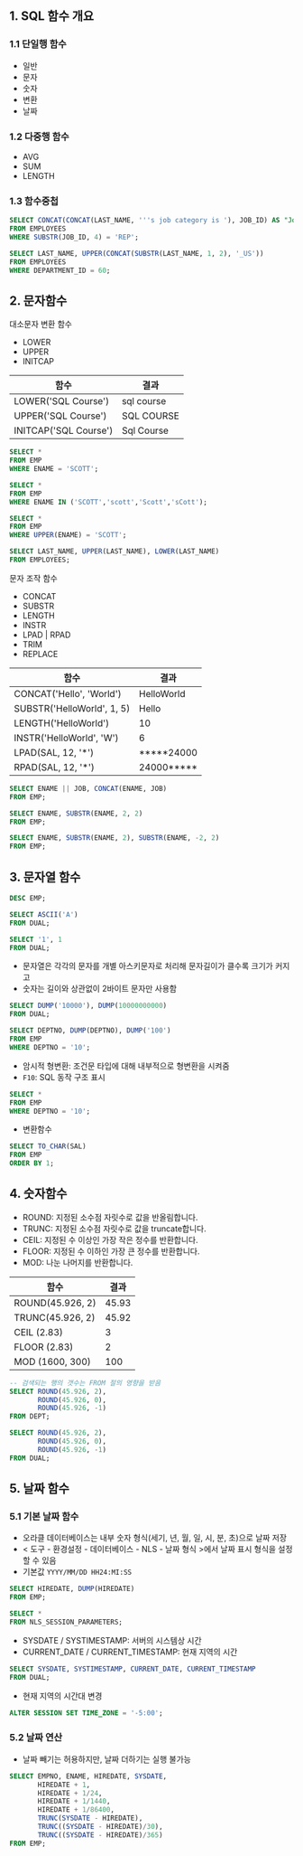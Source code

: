 ## 1. SQL 함수 개요
### 1.1 단일행 함수
* 일반
* 문자
* 숫자
* 변환
* 날짜

### 1.2 다중행 함수
* AVG
* SUM
* LENGTH

### 1.3 함수중첩
```SQL
SELECT CONCAT(CONCAT(LAST_NAME, '''s job category is '), JOB_ID) AS "Job"
FROM EMPLOYEES
WHERE SUBSTR(JOB_ID, 4) = 'REP';

SELECT LAST_NAME, UPPER(CONCAT(SUBSTR(LAST_NAME, 1, 2), '_US'))
FROM EMPLOYEES
WHERE DEPARTMENT_ID = 60;
```

## 2. 문자함수
대소문자 변환 함수
* LOWER
* UPPER
* INITCAP

| 함수 | 결과 |
|---|---|
| LOWER('SQL Course') | sql course |
| UPPER('SQL Course') | SQL COURSE |
| INITCAP('SQL Course')  | Sql Course |

```SQL
SELECT *
FROM EMP
WHERE ENAME = 'SCOTT';

SELECT *
FROM EMP
WHERE ENAME IN ('SCOTT','scott','Scott','sCott');

SELECT *
FROM EMP
WHERE UPPER(ENAME) = 'SCOTT';

SELECT LAST_NAME, UPPER(LAST_NAME), LOWER(LAST_NAME)
FROM EMPLOYEES; 
```

문자 조작 함수
* CONCAT
* SUBSTR
* LENGTH
* INSTR
* LPAD | RPAD
* TRIM
* REPLACE

| 함수 | 결과 |
|---|---|
| CONCAT('Hello', 'World') | HelloWorld |
| SUBSTR('HelloWorld', 1, 5) | Hello |
| LENGTH('HelloWorld') | 10 |
| INSTR('HelloWorld', 'W') | 6 |
| LPAD(SAL, 12, '*') | *****24000 |
| RPAD(SAL, 12, '*') | 24000***** |

```SQL
SELECT ENAME || JOB, CONCAT(ENAME, JOB)
FROM EMP;

SELECT ENAME, SUBSTR(ENAME, 2, 2)
FROM EMP;

SELECT ENAME, SUBSTR(ENAME, 2), SUBSTR(ENAME, -2, 2)
FROM EMP;
```

## 3. 문자열 함수
```SQL
DESC EMP;

SELECT ASCII('A')
FROM DUAL;

SELECT '1', 1
FROM DUAL;
```

* 문자열은 각각의 문자를 개별 아스키문자로 처리해 문자길이가 클수록 크기가 커지고
* 숫자는 길이와 상관없이 2바이트 문자만 사용함
```SQL
SELECT DUMP('10000'), DUMP(10000000000)
FROM DUAL;

SELECT DEPTNO, DUMP(DEPTNO), DUMP('100')
FROM EMP
WHERE DEPTNO = '10';
```

* 암시적 형변환: 조건문 타입에 대해 내부적으로 형변환을 시켜줌
* ```F10```: SQL 동작 구조 표시
```SQL
SELECT *
FROM EMP
WHERE DEPTNO = '10';
```

* 변환함수
```SQL
SELECT TO_CHAR(SAL)
FROM EMP
ORDER BY 1;
```

## 4. 숫자함수
* ROUND: 지정된 소수점 자릿수로 값을 반올림합니다.
* TRUNC: 지정된 소수점 자릿수로 값을 truncate합니다.
* CEIL: 지정된 수 이상인 가장 작은 정수를 반환합니다.
* FLOOR: 지정된 수 이하인 가장 큰 정수를 반환합니다.
* MOD: 나눈 나머지를 반환합니다.

| 함수 | 결과 |
|---|---|
| ROUND(45.926, 2) | 45.93 |
| TRUNC(45.926, 2) | 45.92 |
| CEIL (2.83) | 3 |
| FLOOR (2.83) | 2 |
| MOD (1600, 300) | 100 |

```SQL
-- 검색되는 행의 갯수는 FROM 절의 영향을 받음
SELECT ROUND(45.926, 2),
       ROUND(45.926, 0),
       ROUND(45.926, -1)
FROM DEPT;

SELECT ROUND(45.926, 2),
       ROUND(45.926, 0),
       ROUND(45.926, -1)
FROM DUAL;
```

## 5. 날짜 함수
### 5.1 기본 날짜 함수
* 오라클 데이터베이스는 내부 숫자 형식(세기, 년, 월, 일, 시, 분, 초)으로 날짜 저장
* < 도구 - 환경설정 - 데이터베이스 - NLS - 날짜 형식 >에서 날짜 표시 형식을 설정할 수 있음
* 기본값 ```YYYY/MM/DD HH24:MI:SS```
```SQL
SELECT HIREDATE, DUMP(HIREDATE)
FROM EMP;

SELECT *
FROM NLS_SESSION_PARAMETERS;
```

* SYSDATE / SYSTIMESTAMP: 서버의 시스템상 시간
* CURRENT_DATE / CURRENT_TIMESTAMP: 현재 지역의 시간
```SQL
SELECT SYSDATE, SYSTIMESTAMP, CURRENT_DATE, CURRENT_TIMESTAMP
FROM DUAL;
```

* 현재 지역의 시간대 변경
```SQL
ALTER SESSION SET TIME_ZONE = '-5:00';
```

### 5.2 날짜 연산
* 날짜 빼기는 허용하지만, 날짜 더하기는 실행 불가능
```SQL
SELECT EMPNO, ENAME, HIREDATE, SYSDATE,
       HIREDATE + 1,
       HIREDATE + 1/24,
       HIREDATE + 1/1440,
       HIREDATE + 1/86400,
       TRUNC(SYSDATE - HIREDATE),
       TRUNC((SYSDATE - HIREDATE)/30),
       TRUNC((SYSDATE - HIREDATE)/365)
FROM EMP;
```
